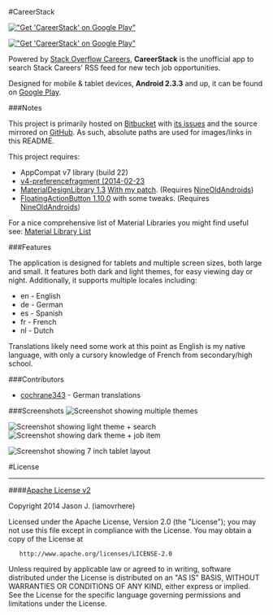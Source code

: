 #CareerStack 

[!["Get 'CareerStack' on Google Play"](https://bitbucket.org/iamovrhere/careerstack/raw/master/screenshots/careerstack_feature_graphic.png)
](https://play.google.com/store/apps/details?id=com.ovrhere.android.careerstack "Get 'CareerStack' on Google Play")  

[!["Get 'CareerStack' on Google Play"](https://bitbucket.org/iamovrhere/careerstack/raw/master/screenshots/get_on_play_45.png)
](https://play.google.com/store/apps/details?id=com.ovrhere.android.careerstack "Get 'CareerStack' on Google Play")

Powered by [Stack Overflow Careers](http://careers.stackoverflow.com/ 
"Stack Overflow Careers"
), **CareerStack** is the unofficial app to search Stack Careers' RSS feed for new tech job opportunities.

Designed for mobile & tablet devices, **Android 2.3.3** and up, it can be found on [Google Play](https://play.google.com/store/apps/details?id=com.ovrhere.android.careerstack "Get 'CareerStack' on Google Play").


###Notes

This project is primarily hosted on [Bitbucket](https://bitbucket.org/iamovrhere/careerstack/ "CareerStack on Bitbucket") with [its issues](https://bitbucket.org/iamovrhere/careerstack/issues?status=new&status=open "CareerStack issues") and the source mirrored on [GitHub](https://github.com/iamovrhere/CareerStack/ "CareerStack on GitHub"). As such, absolute paths are used for images/links in this README.

This project requires:

* AppCompat v7 library (build 22)
* [v4-preferencefragment (2014-02-23](https://github.com/kolavar/android-support-v4-preferencefragment "android-support-v4-preferencefragment by kolavar")
* [MaterialDesignLibrary 1.3](https://github.com/navasmdc/MaterialDesignLibrary/tree/1.3 "Material Design Android Library") [With my patch](https://github.com/navasmdc/MaterialDesignLibrary/pull/340). (Requires [NineOldAndroids](https://github.com/JakeWharton/NineOldAndroids "NineOldAndroids
"))
* [FloatingActionButton 1.10.0](https://github.com/str4d/android-floating-action-button/tree/support-1.10.0 "FloatingActionButton") with some tweaks. (Requires [NineOldAndroids](https://github.com/JakeWharton/NineOldAndroids "NineOldAndroids
"))

For a nice comprehensive list of Material Libraries you might find useful see: [Material Library List](https://github.com/wasabeef/awesome-android-ui/blob/master/pages/Material.md "Material Android Libraries")

###Features

The application is designed for tablets and multiple screen sizes, both large and small. It features both dark and light themes, for easy viewing day or night. Additionally, it supports multiple locales including:

* en - English
* de - German
* es - Spanish
* fr - French
* nl - Dutch

Translations likely need some work at this point as English is my native language, with only a cursory knowledge of French from secondary/high school.

###Contributors

* [cochrane343](https://github.com/cochrane343 "Find cochrane343 on GitHub") - German translations


###Screenshots
![Screenshot showing multiple themes](https://bitbucket.org/iamovrhere/careerstack/raw/master/screenshots/screenshot_4_darklight.png "Screenshot showing multiple themes") 

![Screenshot showing light theme + search](https://bitbucket.org/iamovrhere/careerstack/raw/master/screenshots/screenshot_5.png "Screenshot showing light theme + search") ![Screenshot showing dark theme + job item](https://bitbucket.org/iamovrhere/careerstack/raw/master/screenshots/screenshot_3.png "Screenshot showing dark theme + job item")

![Screenshot showing 7 inch tablet layout](https://bitbucket.org/iamovrhere/careerstack/raw/master/screenshots/screenshot_tablet_7in_0.png "Screenshot showing 7 inch tablet layout")

#License
***
####[Apache License v2](https://bitbucket.org/iamovrhere/careerstack/raw/master/LICENSE.md)

   Copyright 2014 Jason J. (iamovrhere)

   Licensed under the Apache License, Version 2.0 (the "License");
   you may not use this file except in compliance with the License.
   You may obtain a copy of the License at

       http://www.apache.org/licenses/LICENSE-2.0

   Unless required by applicable law or agreed to in writing, software
   distributed under the License is distributed on an "AS IS" BASIS,
   WITHOUT WARRANTIES OR CONDITIONS OF ANY KIND, either express or implied.
   See the License for the specific language governing permissions and
   limitations under the License.

